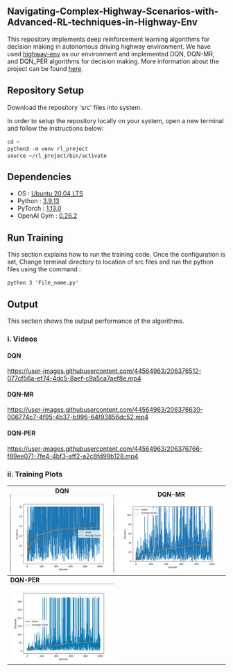 ## Navigating-Complex-Highway-Scenarios-with-Advanced-RL-techniques-in-Highway-Env

This repository implements deep reinforcement learning algorithms for decision making in autonomous driving highway environment. We have used [highway-env](https://highway-env.readthedocs.io/en/latest/) as our environment and implemented DQN, DQN-MR, and DQN_PER algorithms for decision making. More information about the project can be found [here](https://github.com/swagholikar29/Navigating-Complex-Highway-Scenarios-with-Advanced-RL-techniques-in-Highway-Env/blob/main/RL_Project_Report.pdf).

## Repository Setup

Download the repository 'src' files into system.

In order to setup the repository locally on your system, open a new terminal and follow the instructions below:

    cd ~
    python3 -m venv rl_project
    source ~/rl_project/bin/activate

## Dependencies
- OS : [Ubuntu 20.04 LTS](https://releases.ubuntu.com/20.04/)
- Python : [3.9.13](https://www.python.org/downloads/release/python-3913/)
- PyTorch : [1.13.0](https://pytorch.org/)
- OpenAI Gym : [0.26.2](https://www.gymlibrary.dev/)

## Run Training
This section explains how to run the training code. Once the configuration is set, Change terminal directory to location of src files and run the python files using the command :

    python 3 'File_name.py'

## Output
This section shows the output performance of the algorithms.

### i. Videos
#### DQN
https://user-images.githubusercontent.com/44564963/206376512-077cf56a-ef74-4dc5-8aef-c9a5ca7aef8e.mp4
#### DQN-MR
https://user-images.githubusercontent.com/44564963/206376630-006774c7-4f95-4b37-b996-64f93856dc52.mp4
#### DQN-PER
https://user-images.githubusercontent.com/44564963/206376766-f89ee071-7fe4-4bf3-aff2-a2c8fd99b128.mp4

### ii. Training Plots

| **DQN** <img src="media/DQN_1000.png" width="500"/>             | **DQN-MR** <img src="media/DQN_MR_1000.png" width="500"/> |
|-----------------------------------------------------------------|-------------------------------------------------------------------|
| **DQN-PER** <img src="media/DQN_PER_1000.png" width="500"/>     |
